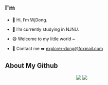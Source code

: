 ## I'm

- 👋 Hi, I’m WjDong.

- 🔭 I’m currently studying in NJNU.

- 😄 Welcome to my little world ~

- 📧 Contact me ➡️ explorer-dong@foxmail.com


## About My Github

<div style="text-align: center;">
    <img src="https://github-readme-stats.vercel.app/api/top-langs/?username=Explorer-Dong" style="display: inline-block;">
    <img src="https://github-readme-stats.vercel.app/api?username=Explorer-Dong&show_icons=true&theme=tokyonight" style="display: inline-block;">
</div>
